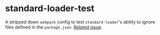 # standard-loader-test

A stripped down `webpack` config to test `standard-loader`'s ability to ignore files defined in the
`package.json`. [Related issue](https://github.com/timoxley/standard-loader/issues/71).
